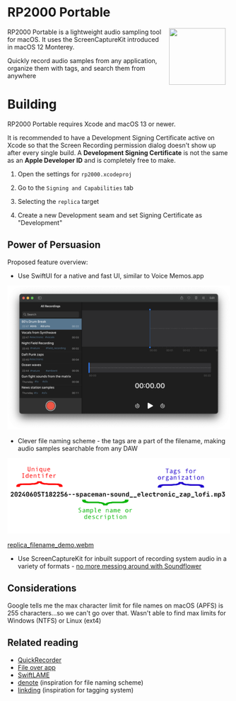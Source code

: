 # RP2000 Portable

<img src="https://upload.wikimedia.org/wikipedia/en/6/6c/Replica_%28Front_Cover%29.png" align="right" width="128" height="128" style="margin: 0 10px">

RP2000 Portable is a lightweight audio sampling tool for macOS. It uses the ScreenCaptureKit introduced in macOS 12 Monterey.

Quickly record audio samples from any application, organize them with tags, and search them from anywhere

# Building

RP2000 Portable requires Xcode and macOS 13 or newer.

It is recommended to have a Development Signing Certificate active on Xcode so that the Screen Recording permission dialog doesn't show up after every single build. A **Development Signing Certificate** is not the same as an **Apple Developer ID** and is completely free to make.

1. Open the settings for `rp2000.xcodeproj`

2. Go to the `Signing and Capabilities` tab

3. Selecting the `replica` target

4. Create a new Development seam and set Signing Certificate as "Development"

## Power of Persuasion

Proposed feature overview:

* Use SwiftUI for a native and fast UI, similar to Voice Memos.app

![image](crude_mockup.png)

* Clever file naming scheme - the tags are a part of the filename, making audio samples searchable from any DAW

![image](filename_mockup.png)

[replica_filename_demo.webm](https://github.com/marceloexc/replica/assets/35786323/15420d9e-4e9a-4e76-a085-eb8186673db8)


* Use ScreenCaptureKit for inbuilt support of recording system audio in a variety of formats - [no more messing around with Soundflower](https://github.com/mattingalls/Soundflower)

## Considerations

Google tells me the max character limit for file names on macOS (APFS) is 255 characters...so we can't go over that. Wasn't able to find max limits for Windows (NTFS) or Linux (ext4)

## Related reading
 
* [QuickRecorder](https://github.com/lihaoyun6/QuickRecorder)
* [File over app](https://stephango.com/file-over-app)
* [SwiftLAME](https://github.com/hidden-spectrum/SwiftLAME?tab=readme-ov-file)
* [denote](https://github.com/protesilaos/denote) (inspiration for file naming scheme)
* [linkding](https://github.com/sissbruecker/linkding) (inspiration for tagging system)
